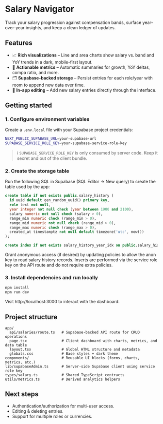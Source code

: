 # Salary Navigator

Track your salary progression against compensation bands, surface year-over-year insights, and keep a clean ledger of updates.

## Features

- 📈 **Rich visualizations** – Line and area charts show salary vs. band and YoY trends in a dark, mobile-first layout.
- 🧮 **Actionable metrics** – Automatic summaries for growth, YoY deltas, compa ratio, and more.
- 🗂️ **Supabase-backed storage** – Persist entries for each role/year with room to append new data over time.
- 📝 **In-app editing** – Add new salary entries directly through the interface.

## Getting started

### 1. Configure environment variables

Create a `.env.local` file with your Supabase project credentials:

```bash
NEXT_PUBLIC_SUPABASE_URL=your-supabase-url
SUPABASE_SERVICE_ROLE_KEY=your-supabase-service-role-key
```

> ℹ️ `SUPABASE_SERVICE_ROLE_KEY` is only consumed by server code. Keep it secret and out of the client bundle.

### 2. Create the storage table

Run the following SQL in Supabase (SQL Editor → New query) to create the table used by the app:

```sql
create table if not exists public.salary_history (
  id uuid default gen_random_uuid() primary key,
  role text not null,
  year integer not null check (year between 1900 and 2100),
  salary numeric not null check (salary > 0),
  range_min numeric check (range_min > 0),
  range_mid numeric not null check (range_mid > 0),
  range_max numeric check (range_max > 0),
  created_at timestamptz not null default timezone('utc', now())
);

create index if not exists salary_history_year_idx on public.salary_history (year asc);
```

Grant anonymous access (if desired) by updating policies to allow the anon key to read salary history records. Inserts are performed via the service role key on the API route and do not require extra policies.

### 3. Install dependencies and run locally

```bash
npm install
npm run dev
```

Visit http://localhost:3000 to interact with the dashboard.

## Project structure

```
app/
  api/salaries/route.ts   # Supabase-backed API route for CRUD operations
  page.tsx                # Client dashboard with charts, metrics, and data table
  layout.tsx              # Global HTML structure and metadata
  globals.css             # Base styles + dark theme
components/               # Reusable UI blocks (forms, charts, metrics, etc.)
lib/supabaseAdmin.ts      # Server-side Supabase client using service role key
types/salary.ts           # Shared TypeScript contracts
utils/metrics.ts          # Derived analytics helpers
```

## Next steps

- Authentication/authorization for multi-user access.
- Editing & deleting entries.
- Support for multiple roles or currencies.
